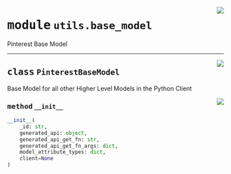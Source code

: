 <!-- markdownlint-disable -->

<a href="https://github.com/pinterest/pinterest-python-sdk/blob/main/docs/pinterest/utils/base_model.py#L0"><img align="right" style="float:right;" src="https://img.shields.io/badge/-source-cccccc?style=flat-square"></a>

# <kbd>module</kbd> `utils.base_model`
Pinterest Base Model 



---

<a href="https://github.com/pinterest/pinterest-python-sdk/blob/main/docs/pinterest/utils/base_model.py#L14"><img align="right" style="float:right;" src="https://img.shields.io/badge/-source-cccccc?style=flat-square"></a>

## <kbd>class</kbd> `PinterestBaseModel`
Base Model for all other Higher Level Models in the Python Client 

<a href="https://github.com/pinterest/pinterest-python-sdk/blob/main/docs/pinterest/utils/base_model.py#L19"><img align="right" style="float:right;" src="https://img.shields.io/badge/-source-cccccc?style=flat-square"></a>

### <kbd>method</kbd> `__init__`

```python
__init__(
    _id: str,
    generated_api: object,
    generated_api_get_fn: str,
    generated_api_get_fn_args: dict,
    model_attribute_types: dict,
    client=None
)
```









